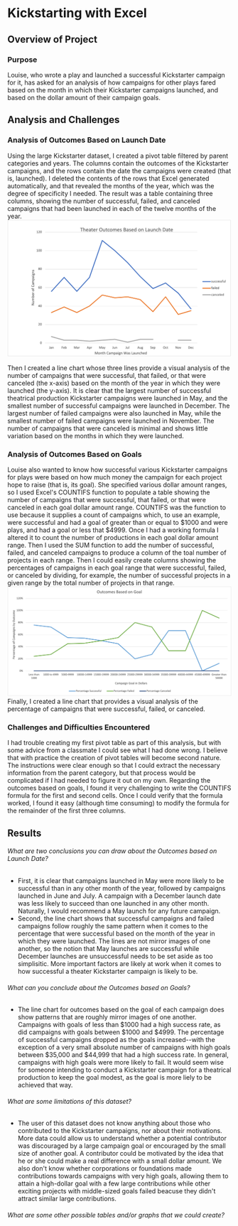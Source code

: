 # Kickstarting with Excel

## Overview of Project

### Purpose
Louise, who wrote a play and launched a successful Kickstarter campaign for it, has asked for an analysis of how campaigns for other plays fared based on the month in which their Kickstarter campaigns launched, and based on the dollar amount of their campaign goals.

## Analysis and Challenges

### Analysis of Outcomes Based on Launch Date
Using the large Kickstarter dataset, I created a pivot table filtered by parent categories and years. The columns contain the outcomes of the Kickstarter campaigns, and the rows contain the date the campaigns were created (that is, launched). I deleted the contents of the rows that Excel generated automatically, and that revealed the months of the year, which was the degree of specificity I needed. The result was a table containing three columns, showing the number of successful, failed, and canceled campaigns that had been launched in each of the twelve months of the year. 
![mypic2](https://github.com/JGGall/kickstarter-analysis/blob/main/Resources/Theater_Outcomes_vs_Launch.png)

Then I created a line chart whose three lines provide a visual analysis of the number of campaigns that were successful, that failed, or that were canceled (the x-axis) based on the month of the year in which they were launched (the y-axis). It is clear that the largest number of successful theatrical production Kickstarter campaigns were launched in May, and the smallest number of successful campaigns were launched in December. The largest number of failed campaigns were also launched in May, while the smallest number of failed campaigns were launched in November. The number of campaigns that were canceled is minimal and shows little variation based on the months in which they were launched.

### Analysis of Outcomes Based on Goals
Louise also wanted to know how successful various Kickstarter campaigns for plays were based on how much money the campaign for each project hope to raise (that is, its goal). She specified various dollar amount ranges, so I used Excel's COUNTIFS function to populate a table showing the number of campaigns that were successful, that failed, or that were canceled in each goal dollar amount range. COUNTIFS was the function to use because it supplies a count of campaigns which, to use an example, were successful and had a goal of greater than or equal to $1000 and were plays, and had a goal or less that $4999. Once I had a working formula I altered it to count the number of productions in each goal dollar amount range. Then I used the SUM function to add the number of successful, failed, and canceled campaigns to produce a column of the toal number of projects in each range. Then I could easily create columns showing the percentages of campaigns in each goal range that were successful, failed, or canceled by dividing, for example, the number of successful projects in a given range by the total number of projects in that range. 
![mypic1](https://github.com/JGGall/kickstarter-analysis/blob/main/Resources/Outcomes_vs_Goals.png)
Finally, I created a line chart that provides a visual analysis of the percentage of campaigns that were successful, failed, or canceled.

### Challenges and Difficulties Encountered
I had trouble creating my first pivot table as part of this analysis, but with some advice from a classmate I could see what I had done wrong. I believe that with practice the creation of pivot tables will become second nature. The instructions were clear enough so that I could extract the necessary information from the parent category, but that process would be complicated if I had needed to figure it out on my own. Regarding the outcomes based on goals, I found it very challenging to write the COUNTIFS formula for the first and second cells. Once I could verify that the formula worked, I found it easy (although time consuming) to modify the formula for the remainder of the first three columns.

## Results

###### What are two conclusions you can draw about the Outcomes based on Launch Date?
- First, it is clear that campaigns launched in May were more likely to be successful than in any other month of the year, followed by campaigns launched in June and July. A campaign with a December launch date was less likely to succeed than one launched in any other month. Naturally, I would recommend a May launch for any future campaign.
- Second, the line chart shows that successful campaigns and failed campaigns follow roughly the same pattern when it comes to the percentage that were successful based on the month of the year in which they were launched. The lines are not mirror images of one another, so the notion that May launches are successful while December launches are unsuccessful needs to be set aside as too simplisitic. More important factors are likely at work when it comes to how successful a theater Kickstarter campaign is likely to be.

###### What can you conclude about the Outcomes based on Goals?
- The line chart for outcomes based on the goal of each campaign does show patterns that are roughly mirror images of one another. Campaigns with goals of less than $1000 had a high success rate, as did campaigns with goals between $1000 and $4999. The percentage of successful campaigns dropped as the goals increased--with the exception of a very small absolute number of campaigns with high goals between $35,000 and $44,999 that had a high success rate. In general, campaigns with high goals were more likely to fail. It would seem wise for someone intending to conduct a Kickstarter campaign for a theatrical production to keep the goal modest, as the goal is more liely to be achieved that way.

###### What are some limitations of this dataset?
- The user of this dataset does not know anything about those who contributed to the Kickstarter campaigns, nor about their motivations. More data could allow us to understand whether a potential contributor was discouraged by a large campaign goal or encouraged by the small size of another goal. A contributor could be motivated by the idea that he or she could make a real difference with a small dollar amount. We also don't know whether corporations or foundations made contributions towards campaigns with very high goals, allowing them to attain a high-dollar goal with a few large contributions while other exciting projects with middle-sized goals failed beacuse they didn't attract similar large contributions.

###### What are some other possible tables and/or graphs that we could create?


